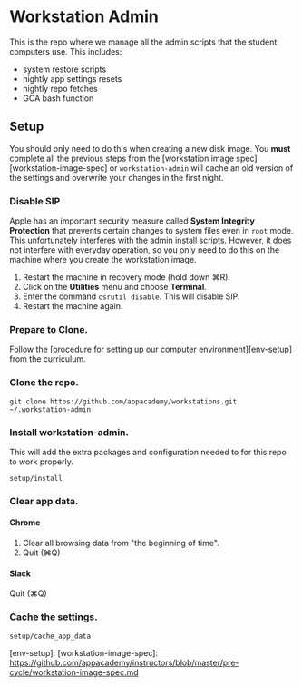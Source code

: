 # Workstation Admin

This is the repo where we manage all the admin scripts that the student
computers use. This includes:

* system restore scripts
* nightly app settings resets
* nightly repo fetches
* GCA bash function

## Setup

You should only need to do this when creating a new disk image. You
**must** complete all the previous steps from the [workstation image
spec][workstation-image-spec] or `workstation-admin` will cache an old
version of the settings and overwrite your changes in the first night.

### Disable SIP

Apple has an important security measure called **System Integrity
Protection** that prevents certain changes to system files even in
`root` mode. This unfortunately interferes with the admin install
scripts. However, it does not interfere with everyday operation, so you
only need to do this on the machine where you create the workstation
image.

1. Restart the machine in recovery mode (hold down ⌘R).
2. Click on the **Utilities** menu and choose **Terminal**.
3. Enter the command `csrutil disable`. This will disable SIP.
4. Restart the machine again.

### Prepare to Clone.

Follow the [procedure for setting up our computer environment][env-setup] from the curriculum.

### Clone the repo.

```
git clone https://github.com/appacademy/workstations.git ~/.workstation-admin
```

### Install workstation-admin.

This will add the extra packages and configuration needed to for this repo to work properly.

```
setup/install
```

### Clear app data.

#### Chrome

1. Clear all browsing data from "the beginning of time".
2. Quit (⌘Q)

#### Slack

Quit (⌘Q)

### Cache the settings.

```
setup/cache_app_data
```

[env-setup]:
[workstation-image-spec]: https://github.com/appacademy/instructors/blob/master/pre-cycle/workstation-image-spec.md
